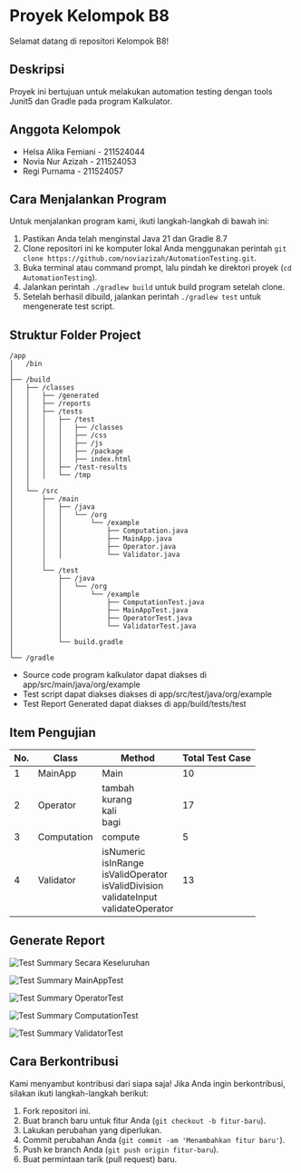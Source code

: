 # Proyek Kelompok B8

Selamat datang di repositori Kelompok B8!

## Deskripsi

Proyek ini bertujuan untuk melakukan automation testing dengan tools Junit5 dan Gradle pada program Kalkulator.

## Anggota Kelompok

- Helsa Alika Femiani - 211524044
- Novia Nur Azizah - 211524053
- Regi Purnama - 211524057

## Cara Menjalankan Program

Untuk menjalankan program kami, ikuti langkah-langkah di bawah ini:

1. Pastikan Anda telah menginstal Java 21 dan Gradle 8.7
2. Clone repositori ini ke komputer lokal Anda menggunakan perintah `git clone https://github.com/noviazizah/AutomationTesting.git`.
3. Buka terminal atau command prompt, lalu pindah ke direktori proyek (`cd AutomationTesting`).
4. Jalankan perintah `./gradlew build` untuk build program setelah clone.
5. Setelah berhasil dibuild, jalankan perintah `./gradlew test` untuk mengenerate test script.


## Struktur Folder Project
```
/app
│   /bin
│
├── /build
│   ├── /classes
│   │   ├── /generated
│   │   ├── /reports
│   │   ├── /tests
│   │   │   ├── /test
│   │   │   │   ├── /classes
│   │   │   │   ├── /css
│   │   │   │   ├── /js
│   │   │   │   ├── /package
│   │   │   │   ├── index.html
│   │   │   ├── /test-results
│   │   │   └── /tmp
│   │
│   └── /src
│       ├── /main
│       │   ├── /java
│       │   │   └── /org
│       │   │       └── /example
│       │   │           ├── Computation.java
│       │   │           ├── MainApp.java
│       │   │           ├── Operator.java
│       │   │           └── Validator.java
│       │
│       └── /test
│           ├── /java
│           │   └── /org
│           │       └── /example
│           │           ├── ComputationTest.java
│           │           ├── MainAppTest.java
│           │           ├── OperatorTest.java
│           │           └── ValidatorTest.java
│           │
│           └── build.gradle
│
└── /gradle
```
- Source code program kalkulator dapat diakses di app/src/main/java/org/example
- Test script dapat diakses diakses di app/src/test/java/org/example
- Test Report Generated dapat diakses di app/build/tests/test

## Item Pengujian
| No. | Class       | Method               | Total Test Case |
|-----|-------------|----------------------|-----------------|
| 1   | MainApp     | Main                 | 10              |
| 2   | Operator    | tambah<br>kurang<br>kali<br>bagi | 17              |
| 3   | Computation | compute              | 5               |
| 4   | Validator   | isNumeric<br>isInRange<br>isValidOperator<br>isValidDivision<br>validateInput<br>validateOperator | 13              |

## Generate Report

![Test Summary Secara Keseluruhan](https://drive.google.com/file/d/1fweIJwW-V1iF0yxW1D1tcSMAhSS7233M/view?usp=drive_link)

![Test Summary MainAppTest](https://drive.google.com/file/d/1RqnY7xbvN1ZnjkMmYRf8a2nJhhChPM6B/view?usp=drive_link)

![Test Summary OperatorTest](https://drive.google.com/file/d/1IvlEQTcZuh67dLucpXDlf8qQF_ZLBECU/view?usp=drive_link)

![Test Summary ComputationTest](https://drive.google.com/file/d/1Cl_BYHRFoQ_4KWFemgfqMXDrFzIa_A8P/view?usp=drive_link)

![Test Summary ValidatorTest](https://drive.google.com/file/d/1fweIJwW-V1iF0yxW1D1tcSMAhSS7233M/view)

## Cara Berkontribusi

Kami menyambut kontribusi dari siapa saja! Jika Anda ingin berkontribusi, silakan ikuti langkah-langkah berikut:

1. Fork repositori ini.
2. Buat branch baru untuk fitur Anda (`git checkout -b fitur-baru`).
3. Lakukan perubahan yang diperlukan.
4. Commit perubahan Anda (`git commit -am 'Menambahkan fitur baru'`).
5. Push ke branch Anda (`git push origin fitur-baru`).
6. Buat permintaan tarik (pull request) baru.

